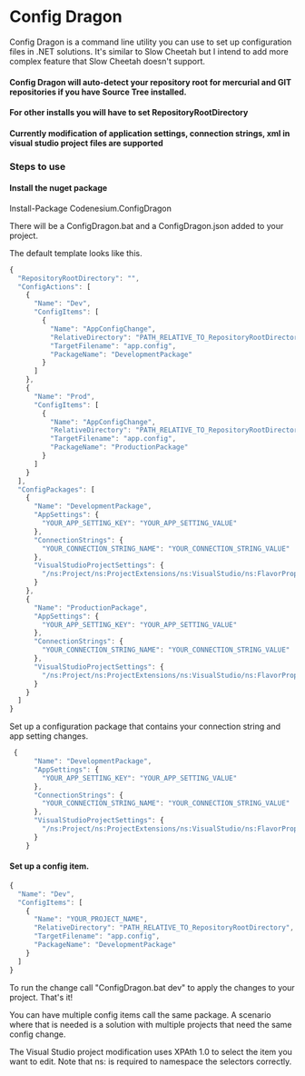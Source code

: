 # Config Dragon

Config Dragon is a command line utility you can use to set up configuration files in .NET solutions. 
It's similar to Slow Cheetah but I intend to add more complex feature that Slow Cheetah doesn't support.

#### Config Dragon will auto-detect your repository root for mercurial and GIT repositories if you have Source Tree installed.

#### For other installs you will have to set RepositoryRootDirectory

#### Currently modification of application settings, connection strings, xml in visual studio project files are supported


### Steps to use


#### Install the nuget package

Install-Package Codenesium.ConfigDragon

There will be a ConfigDragon.bat and a ConfigDragon.json added to your project.

The default template looks like this.

```javascript
{
  "RepositoryRootDirectory": "",
  "ConfigActions": [
    {
      "Name": "Dev",
      "ConfigItems": [
        {
          "Name": "AppConfigChange",
          "RelativeDirectory": "PATH_RELATIVE_TO_RepositoryRootDirectory",
          "TargetFilename": "app.config",
          "PackageName": "DevelopmentPackage"
        }
      ]
    },
    {
      "Name": "Prod",
      "ConfigItems": [
        {
          "Name": "AppConfigChange",
          "RelativeDirectory": "PATH_RELATIVE_TO_RepositoryRootDirectory",
          "TargetFilename": "app.config",
          "PackageName": "ProductionPackage"
        }
      ]
    }
  ],
  "ConfigPackages": [
    {
      "Name": "DevelopmentPackage",
      "AppSettings": {
        "YOUR_APP_SETTING_KEY": "YOUR_APP_SETTING_VALUE"
      },
      "ConnectionStrings": {
        "YOUR_CONNECTION_STRING_NAME": "YOUR_CONNECTION_STRING_VALUE"
      },
      "VisualStudioProjectSettings": {
        "/ns:Project/ns:ProjectExtensions/ns:VisualStudio/ns:FlavorProperties/ns:WebProjectProperties/ns:IISUrl": "http://localhost:50000"
      }
    },
    {
      "Name": "ProductionPackage",
      "AppSettings": {
        "YOUR_APP_SETTING_KEY": "YOUR_APP_SETTING_VALUE"
      },
      "ConnectionStrings": {
        "YOUR_CONNECTION_STRING_NAME": "YOUR_CONNECTION_STRING_VALUE"
      },
      "VisualStudioProjectSettings": {
        "/ns:Project/ns:ProjectExtensions/ns:VisualStudio/ns:FlavorProperties/ns:WebProjectProperties/ns:IISUrl": "http://localhost:50000"
      }
    }
  ]
}
```

Set up a configuration package that contains your connection string and app setting changes.

```javascript
 {
      "Name": "DevelopmentPackage",
      "AppSettings": {
        "YOUR_APP_SETTING_KEY": "YOUR_APP_SETTING_VALUE"
      },
      "ConnectionStrings": {
        "YOUR_CONNECTION_STRING_NAME": "YOUR_CONNECTION_STRING_VALUE"
      },
      "VisualStudioProjectSettings": {
        "/ns:Project/ns:ProjectExtensions/ns:VisualStudio/ns:FlavorProperties/ns:WebProjectProperties/ns:IISUrl": "http://localhost:50000"
      }
    }
```


#### Set up a config item.

```javascript
{
  "Name": "Dev",
  "ConfigItems": [
	{
	  "Name": "YOUR_PROJECT_NAME",
	  "RelativeDirectory": "PATH_RELATIVE_TO_RepositoryRootDirectory",
	  "TargetFilename": "app.config",
	  "PackageName": "DevelopmentPackage"
	}
  ]
}
```


To run the change call "ConfigDragon.bat dev" to apply the changes to your project. That's it!

You can have multiple config items call the same package. A scenario where that is needed is a solution with
multiple projects that need the same config change. 

The Visual Studio project modification uses XPAth 1.0 to select the item you want to edit. Note that ns: is required to 
namespace the selectors correctly. 